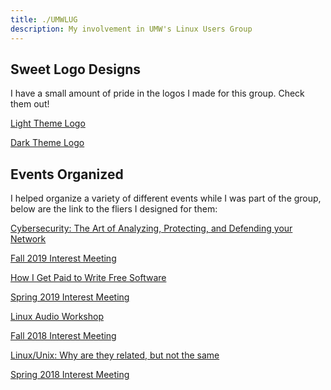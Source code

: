 ```yaml
---
title: ./UMWLUG
description: My involvement in UMW's Linux Users Group
---
```


## Sweet Logo Designs

I have a small amount of pride in the logos I made for this group. Check them out!

[Light Theme Logo](/files/umwlug/logo.pdf)

[Dark Theme Logo](/files/umwlug/darklogo.pdf)

## Events Organized
I helped organize a variety of different events while I was part of the group, below are the link to the fliers I designed for them:

[Cybersecurity: The Art of Analyzing, Protecting, and Defending your Network](/files/umwlug/tedtalk.pdf)

[Fall 2019 Interest Meeting](/files/umwlug/interestfall2019.pdf)

[How I Get Paid to Write Free Software](/files/umwlug/petertalk.pdf)

[Spring 2019 Interest Meeting](/files/umwlug/interestspring2019.pdf)

[Linux Audio Workshop](/files/umwlug/audio.pdf)

[Fall 2018 Interest Meeting](/files/umwlug/interestfall2018.pdf)

[Linux/Unix: Why are they related, but not the same](/files/umwlug/linuxvunix.pdf)

[Spring 2018 Interest Meeting](/files/umwlug/interestspring2018.pdf)

